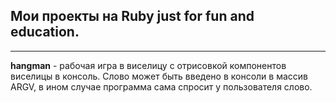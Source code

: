 ## Мои проекты на Ruby just for fun and education.
___
**hangman** - рабочая игра в виселицу с отрисовкой компонентов виселицы в консоль. Слово может быть введено в консоли в массив ARGV, в ином случае программа сама спросит у пользователя слово.